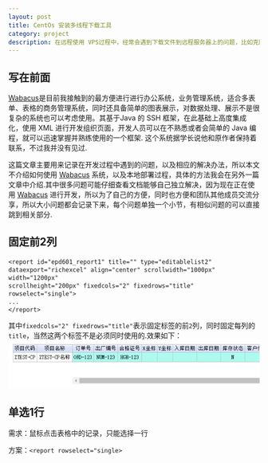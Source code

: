 ```yaml
---
layout: post
title: CentOs 安装多线程下载工具
category: project
description: 在远程使用 VPS过程中，经常会遇到下载文件到远程服务器上的问题，比如克隆网站，下载百度云中的文件，下载BT，文中会一一提供方法.
---
```


## 写在前面

[Wabacus][]是目前我接触到的最方便进行进行办公系统，业务管理系统，适合多表单、表格的商务管理系统，同时还具备简单的图表展示，对数据处理、展示不是很复杂的系统也可以考虑使用。其基于Java 的 SSH 框架，在此基础上高度集成化，使用 XML 进行开发组织页面，开发人员可以在不熟悉或者会简单的 Java 编程，就可以迅速掌握并熟练使用的一个框架. 这个系统据学长说他和原作者保持着联系，不过我并没有见过.

这篇文章主要用来记录在开发过程中遇到的问题，以及相应的解决办法，所以本文不介绍如何使用 [Wabacus][] 系统，以及本地部署过程，具体的方法我会在另外一篇文章中介绍.其中很多问题可能仔细查看文档能够自己独立解决，因为现在正在使用 [Wabacus][] 进行开发，所以为了自己的方便，同时也方便和团队其他成员交流分享，所以大小问题都会记录下来，每个问题单独一个小节，有相似问题的可以直接跳到相关部分.

## 固定前2列

    <report id="epd601_report1" title="" type="editablelist2" 
    dataexport="richexcel" align="center" scrollwidth="1000px" width="1200px" 
    scrollheight="200px" fixedcols="2" fixedrows="title" rowselect="single">
    ...
    </report>

其中`fixedcols="2" fixedrows="title"`表示固定标签的前`2`列，同时固定每列的`title`，当然这两个标签不是必须同时使用的.效果如下：
![Fixcol2](/images/WabacusProblems/fixcol2.png)

## 单选1行

需求：鼠标点击表格中的记录，只能选择一行

方案：`<report rowselect="single>`

[Wabacus]: http://www.wabacus.org/
